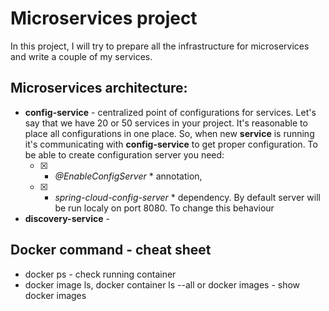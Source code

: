 # Microservices project

In this project, I will try to prepare all the infrastructure for microservices and write a couple of my services. 

## Microservices architecture:
* **config-service** - centralized point of configurations for services. Let's say that we have 20 or 50 services in your project. It's reasonable to place all configurations in one place. So, when new **service** is running it's communicating with **config-service** to get proper configuration. 
To be able to create configuration server you need:
   - [x] * *@EnableConfigServer* * annotation, 
   - [x] * *spring-cloud-config-server* * dependency. 
 By default server will be run localy on port 8080. To change this behaviour 
* **discovery-service** - 


## Docker command - cheat sheet
* docker ps - check running container
* docker image ls, docker container ls --all or docker images - show docker images

